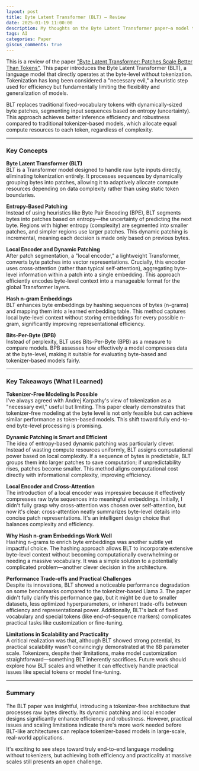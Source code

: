```yaml
---
layout: post
title: Byte Latent Transformer (BLT) – Review
date: 2025-01-19 11:00:00
description: My thoughts on the Byte Latent Transformer paper—a model that drops tokenization and achieves surprising efficiency
tags: AI
categories: Paper
giscus_comments: true
---
```


This is a review of the paper ["Byte Latent Transformer: Patches Scale Better Than Tokens"](https://arxiv.org/abs/2412.09871). This paper introduces the Byte Latent Transformer (BLT), a language model that directly operates at the byte-level without tokenization. Tokenization has long been considered a "necessary evil," a heuristic step used for efficiency but fundamentally limiting the flexibility and generalization of models.

BLT replaces traditional fixed-vocabulary tokens with dynamically-sized byte patches, segmenting input sequences based on entropy (uncertainty). This approach achieves better inference efficiency and robustness compared to traditional tokenizer-based models, which allocate equal compute resources to each token, regardless of complexity.

---

### Key Concepts

**Byte Latent Transformer (BLT)**  
BLT is a Transformer model designed to handle raw byte inputs directly, eliminating tokenization entirely. It processes sequences by dynamically grouping bytes into patches, allowing it to adaptively allocate compute resources depending on data complexity rather than using static token boundaries.

**Entropy-Based Patching**  
Instead of using heuristics like Byte Pair Encoding (BPE), BLT segments bytes into patches based on entropy—the uncertainty of predicting the next byte. Regions with higher entropy (complexity) are segmented into smaller patches, and simpler regions use larger patches. This dynamic patching is incremental, meaning each decision is made only based on previous bytes.

**Local Encoder and Dynamic Patching**  
After patch segmentation, a "local encoder," a lightweight Transformer, converts byte patches into vector representations. Crucially, this encoder uses cross-attention (rather than typical self-attention), aggregating byte-level information within a patch into a single embedding. This approach efficiently encodes byte-level context into a manageable format for the global Transformer layers.

**Hash n-gram Embeddings**  
BLT enhances byte embeddings by hashing sequences of bytes (n-grams) and mapping them into a learned embedding table. This method captures local byte-level context without storing embeddings for every possible n-gram, significantly improving representational efficiency.

**Bits-Per-Byte (BPB)**  
Instead of perplexity, BLT uses Bits-Per-Byte (BPB) as a measure to compare models. BPB assesses how effectively a model compresses data at the byte-level, making it suitable for evaluating byte-based and tokenizer-based models fairly.

---

### Key Takeaways (What I Learned)

**Tokenizer-Free Modeling Is Possible**  
I've always agreed with Andrej Karpathy's view of tokenization as a "necessary evil," useful but limiting. This paper clearly demonstrates that tokenizer-free modeling at the byte level is not only feasible but can achieve similar performance as token-based models. This shift toward fully end-to-end byte-level processing is promising.

**Dynamic Patching is Smart and Efficient**  
The idea of entropy-based dynamic patching was particularly clever. Instead of wasting compute resources uniformly, BLT assigns computational power based on local complexity. If a sequence of bytes is predictable, BLT groups them into larger patches to save computation; if unpredictability rises, patches become smaller. This method aligns computational cost directly with informational complexity, improving efficiency.

**Local Encoder and Cross-Attention**  
The introduction of a local encoder was impressive because it effectively compresses raw byte sequences into meaningful embeddings. Initially, I didn't fully grasp why cross-attention was chosen over self-attention, but now it's clear: cross-attention neatly summarizes byte-level details into concise patch representations. It's an intelligent design choice that balances complexity and efficiency.

**Why Hash n-gram Embeddings Work Well**  
Hashing n-grams to enrich byte embeddings was another subtle yet impactful choice. The hashing approach allows BLT to incorporate extensive byte-level context without becoming computationally overwhelming or needing a massive vocabulary. It was a simple solution to a potentially complicated problem—another clever decision in the architecture.

**Performance Trade-offs and Practical Challenges**  
Despite its innovations, BLT showed a noticeable performance degradation on some benchmarks compared to the tokenizer-based Llama 3. The paper didn't fully clarify this performance gap, but it might be due to smaller datasets, less optimized hyperparameters, or inherent trade-offs between efficiency and representational power. Additionally, BLT's lack of fixed vocabulary and special tokens (like end-of-sequence markers) complicates practical tasks like customization or fine-tuning.

**Limitations in Scalability and Practicality**  
A critical realization was that, although BLT showed strong potential, its practical scalability wasn't convincingly demonstrated at the 8B parameter scale. Tokenizers, despite their limitations, make model customization straightforward—something BLT inherently sacrifices. Future work should explore how BLT scales and whether it can effectively handle practical issues like special tokens or model fine-tuning.

---

### Summary  
The BLT paper was insightful, introducing a tokenizer-free architecture that processes raw bytes directly. Its dynamic patching and local encoder designs significantly enhance efficiency and robustness. However, practical issues and scaling limitations indicate there's more work needed before BLT-like architectures can replace tokenizer-based models in large-scale, real-world applications.

It's exciting to see steps toward truly end-to-end language modeling without tokenizers, but achieving both efficiency and practicality at massive scales still presents an open challenge.